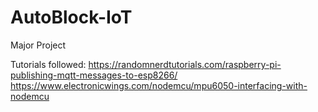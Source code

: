 # AutoBlock-IoT
Major Project

Tutorials followed: https://randomnerdtutorials.com/raspberry-pi-publishing-mqtt-messages-to-esp8266/
                    https://www.electronicwings.com/nodemcu/mpu6050-interfacing-with-nodemcu
